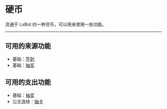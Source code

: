 # 硬币
流通于 LxBot 的一种货币，可以用来使用一些功能。

---

## 可用的来源功能
- 基础：[签到](/module/base/#签到)
- 基础：[抽奖](/module/base/#抽奖)

## 可用的支出功能
- 基础：[抽奖](/module/base/#抽奖)
- 公主连结：[抽卡](/module/pcr/#抽卡)
